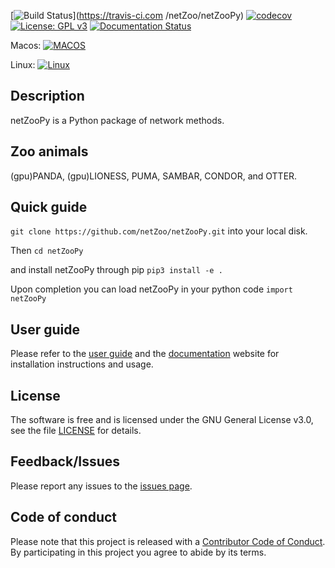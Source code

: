 [![Build Status](https://travis-ci.com/netZoo/netZooPy.svg?branch=devel)](https://travis-ci.com /netZoo/netZooPy)
[![codecov](https://codecov.io/gh/netZoo/netZooPy/branch/devel/graph/badge.svg)](https://codecov.io/gh/netZoo/netZooPy)
[![License: GPL v3](https://img.shields.io/badge/License-GPLv3-blue.svg)](https://www.gnu.org/licenses/gpl-3.0)
[![Documentation Status](https://readthedocs.org/projects/netzoopy/badge/?version=latest)](https://netzoopy.readthedocs.io/en/latest/?badge=latest)
  
Macos: [![MACOS](https://travis-ci-job-status.herokuapp.com/badge/netZoo/netZooPy/devel/macos)](https://travis-ci.com/netZoo/netZooPy)

Linux: [![Linux](https://travis-ci-job-status.herokuapp.com/badge/netZoo/netZooPy/devel/linux)](https://travis-ci.com/netZoo/netZooPy)

## Description
netZooPy is a Python package of network methods. 

## Zoo animals
(gpu)PANDA, (gpu)LIONESS, PUMA, SAMBAR, CONDOR, and OTTER.

## Quick guide
`git clone https://github.com/netZoo/netZooPy.git` into your local disk.

Then `cd netZooPy`

and install netZooPy through pip `pip3 install -e .`

Upon completion you can load netZooPy in your python code `import netZooPy`

## User guide
Please refer to the [user guide](UserGuide.md) and the [documentation](https://netzoopy.readthedocs.io/en/latest/) website for installation instructions and usage.

## License
The software is free and is licensed under the GNU General License v3.0, see the file [LICENSE](LICENSE) for details.

## Feedback/Issues
Please report any issues to the [issues page](https://github.com/netZoo/netZooPy/issues).

## Code of conduct
Please note that this project is released with a [Contributor Code of Conduct](CONDUCT.md). By participating in this project you agree to abide by its terms.
